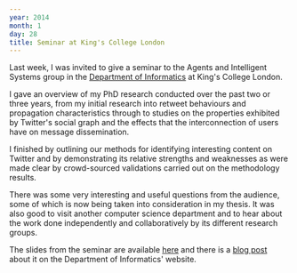 ```yaml
---
year: 2014
month: 1
day: 28
title: Seminar at King's College London
---
```


<p>Last week, I was invited to give a seminar to the Agents and Intelligent Systems group in the <a href="http://www.kcl.ac.uk/nms/depts/informatics/index.aspx" target="_blank">Department of Informatics</a> at King's College London.</p>

<p>I gave an overview of my PhD research conducted over the past two or three years, from my initial research into retweet behaviours and propagation characteristics through to studies on the properties exhibited by Twitter's social graph and the effects that the interconnection of users have on message dissemination.</p>
<p>I finished by outlining our methods for identifying interesting content on Twitter and by demonstrating its relative strengths and weaknesses as were made clear by crowd-sourced validations carried out on the methodology results.</p>

<p>There was some very interesting and useful questions from the audience, some of which is now being taken into consideration in my thesis. It was also good to visit another computer science department and to hear about the work done independently and collaboratively by its different research groups.</p>
<p>The slides from the seminar are available <a href="http://flyingsparx.net/static/downloads/kcl_seminar_2014.pdf">here</a> and there is a <a href="http://inkings.org/2014/02/03/tweets-and-retweets" target="_blank">blog post</a> about it on the Department of Informatics' website.</p>